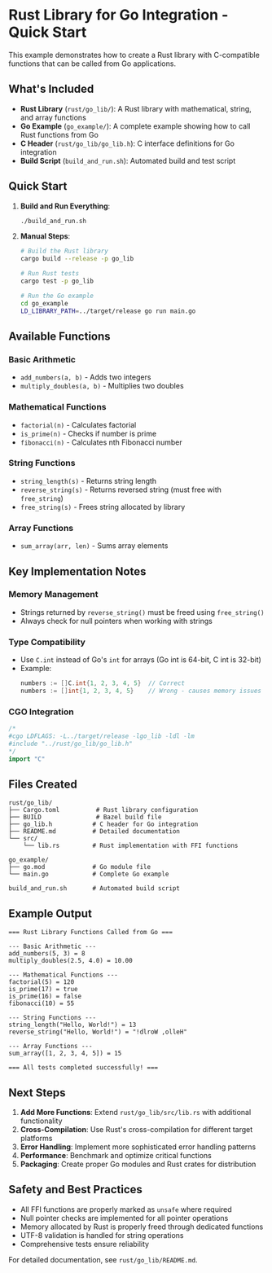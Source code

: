 # Rust Library for Go Integration - Quick Start

This example demonstrates how to create a Rust library with C-compatible functions that can be called from Go applications.

## What's Included

- **Rust Library** (`rust/go_lib/`): A Rust library with mathematical, string, and array functions
- **Go Example** (`go_example/`): A complete example showing how to call Rust functions from Go
- **C Header** (`rust/go_lib/go_lib.h`): C interface definitions for Go integration
- **Build Script** (`build_and_run.sh`): Automated build and test script

## Quick Start

1. **Build and Run Everything**:
   ```bash
   ./build_and_run.sh
   ```

2. **Manual Steps**:
   ```bash
   # Build the Rust library
   cargo build --release -p go_lib
   
   # Run Rust tests
   cargo test -p go_lib
   
   # Run the Go example
   cd go_example
   LD_LIBRARY_PATH=../target/release go run main.go
   ```

## Available Functions

### Basic Arithmetic
- `add_numbers(a, b)` - Adds two integers
- `multiply_doubles(a, b)` - Multiplies two doubles

### Mathematical Functions  
- `factorial(n)` - Calculates factorial
- `is_prime(n)` - Checks if number is prime
- `fibonacci(n)` - Calculates nth Fibonacci number

### String Functions
- `string_length(s)` - Returns string length
- `reverse_string(s)` - Returns reversed string (must free with `free_string`)
- `free_string(s)` - Frees string allocated by library

### Array Functions
- `sum_array(arr, len)` - Sums array elements

## Key Implementation Notes

### Memory Management
- Strings returned by `reverse_string()` must be freed using `free_string()`
- Always check for null pointers when working with strings

### Type Compatibility
- Use `C.int` instead of Go's `int` for arrays (Go int is 64-bit, C int is 32-bit)
- Example:
  ```go
  numbers := []C.int{1, 2, 3, 4, 5}  // Correct
  numbers := []int{1, 2, 3, 4, 5}    // Wrong - causes memory issues
  ```

### CGO Integration
```go
/*
#cgo LDFLAGS: -L../target/release -lgo_lib -ldl -lm
#include "../rust/go_lib/go_lib.h"
*/
import "C"
```

## Files Created

```
rust/go_lib/
├── Cargo.toml          # Rust library configuration
├── BUILD               # Bazel build file  
├── go_lib.h           # C header for Go integration
├── README.md          # Detailed documentation
└── src/
    └── lib.rs         # Rust implementation with FFI functions

go_example/
├── go.mod             # Go module file
└── main.go            # Complete Go example

build_and_run.sh       # Automated build script
```

## Example Output

```
=== Rust Library Functions Called from Go ===

--- Basic Arithmetic ---
add_numbers(5, 3) = 8
multiply_doubles(2.5, 4.0) = 10.00

--- Mathematical Functions ---
factorial(5) = 120
is_prime(17) = true
is_prime(16) = false
fibonacci(10) = 55

--- String Functions ---
string_length("Hello, World!") = 13
reverse_string("Hello, World!") = "!dlroW ,olleH"

--- Array Functions ---
sum_array([1, 2, 3, 4, 5]) = 15

=== All tests completed successfully! ===
```

## Next Steps

1. **Add More Functions**: Extend `rust/go_lib/src/lib.rs` with additional functionality
2. **Cross-Compilation**: Use Rust's cross-compilation for different target platforms
3. **Error Handling**: Implement more sophisticated error handling patterns
4. **Performance**: Benchmark and optimize critical functions
5. **Packaging**: Create proper Go modules and Rust crates for distribution

## Safety and Best Practices

- All FFI functions are properly marked as `unsafe` where required
- Null pointer checks are implemented for all pointer operations
- Memory allocated by Rust is properly freed through dedicated functions
- UTF-8 validation is handled for string operations
- Comprehensive tests ensure reliability

For detailed documentation, see `rust/go_lib/README.md`.
